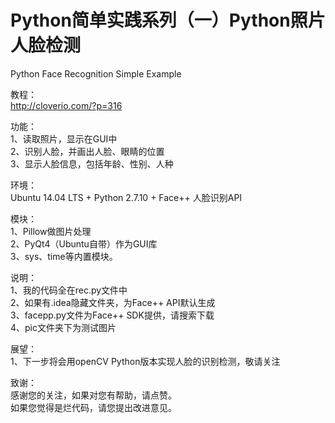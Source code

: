 # Python简单实践系列（一）Python照片人脸检测   
Python Face Recognition Simple Example  
  
教程：  
http://cloverio.com/?p=316   
   
功能：  
1、读取照片，显示在GUI中  
2、识别人脸，并画出人脸、眼睛的位置  
3、显示人脸信息，包括年龄、性别、人种  
  
环境：  
Ubuntu 14.04 LTS + Python 2.7.10 + Face++ 人脸识别API
  
模块：  
1、Pillow做图片处理  
2、PyQt4（Ubuntu自带）作为GUI库  
3、sys、time等内置模块。  
  
说明：  
1、我的代码全在rec.py文件中  
2、如果有.idea隐藏文件夹，为Face++ API默认生成  
3、facepp.py文件为Face++ SDK提供，请搜索下载  
4、pic文件夹下为测试图片  
  
展望：  
1、下一步将会用openCV Python版本实现人脸的识别检测，敬请关注
  
致谢：  
感谢您的关注，如果对您有帮助，请点赞。  
如果您觉得是烂代码，请您提出改进意见。  
  
